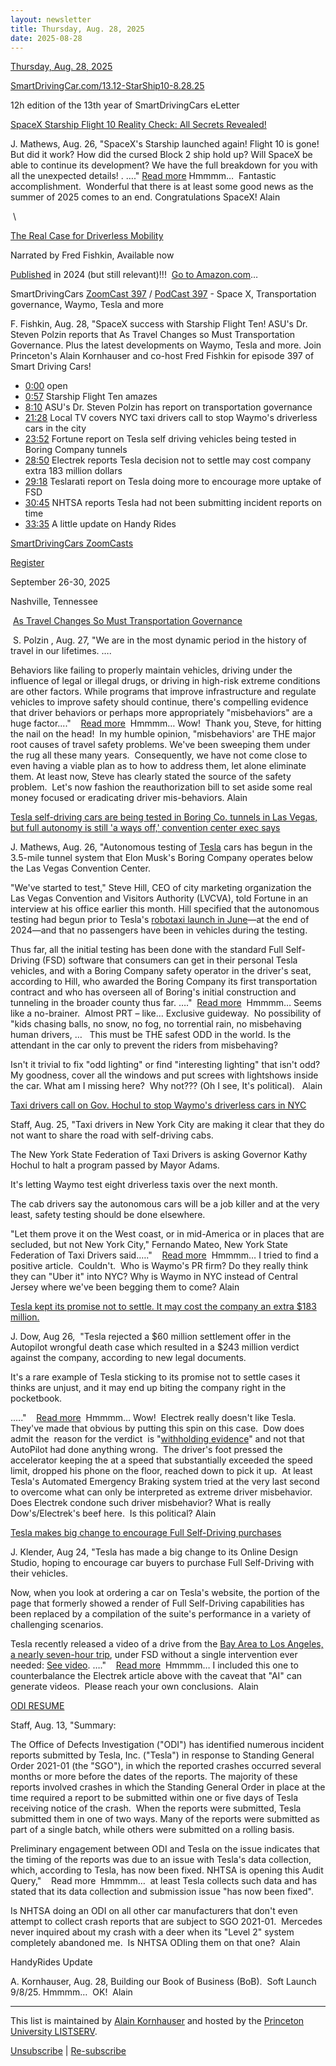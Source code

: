 ```yaml
---
layout: newsletter
title: Thursday, Aug. 28, 2025 
date: 2025-08-28
---
```


[Thursday, Aug. 28, 2025](https://smartdrivingcar.com/13.12-StarShip10-8.28.25)

[SmartDrivingCar.com/13.12-StarShip10-8.28.25](https://smartdrivingcar.com/13.12-StarShip10-8.28.25)

12h
edition of the 13th year of SmartDrivingCars eLetter

[SpaceX
 Starship Flight 10 Reality Check: All Secrets Revealed!](https://www.youtube.com/watch?v=ODEc4PeO9KY)

J. Mathews, Aug. 26, "SpaceX's Starship launched again! Flight 10 is gone! But did it work? How did the cursed Block 2 ship hold up? Will SpaceX be able
 to continue its development? We have the full breakdown for you with all the unexpected details! . …."
[](https://www.youtube.com/watch?v=ODEc4PeO9KY)[Read more](https://www.youtube.com/watch?v=ODEc4PeO9KY)[](https://www.youtube.com/watch?v=ODEc4PeO9KY) Hmmmm…  Fantastic accomplishment.  Wonderful that there
 is at least some good news as the summer of 2025 comes to an end. Congratulations SpaceX! Alain

 \

[The
 Real Case for Driverless Mobility](https://www.audible.com/pd/The-Real-Case-for-Driverless-Mobility-Audiobook/B0D9PJY6MW?eac_link=CiwdHDwLDA9n&ref=web_search_eac_asin_1&eac_selected_type=asin&eac_selected=B0D9PJY6MW&qid=502i1TXUsp&eac_id=130-7496845-4686001_502i1TXUsp&sr=1-1)

Narrated by Fred Fishkin, Available now

[Published](https://www.amazon.com/Real-Case-Driverless-Mobility-Vehicles/dp/0443236852/ref=sr_1_1?crid=1XSXZ611C2JCN&keywords=Kornhauser+sena&qid=1707095108&sprefix=kornhauser+sena%2Caps%2C76&sr=8-1&ufe=app_do%3Aamzn1.fos.18ed3cb5-28d5-4975-8bc7-93deae8f9840) in
 2024 (but still relevant)!!!  [Go
 to Amazon.com](https://www.amazon.com/Real-Case-Driverless-Mobility-Vehicles/dp/0443236852/ref=sr_1_1?crid=1XSXZ611C2JCN&keywords=Kornhauser+sena&qid=1707095108&sprefix=kornhauser+sena%2Caps%2C76&sr=8-1&ufe=app_do%3Aamzn1.fos.18ed3cb5-28d5-4975-8bc7-93deae8f9840)…

SmartDrivingCars
[ZoomCast 397](https://www.youtube.com/watch?v=jU_Tyu13tg4) / [PodCast
 397](https://open.spotify.com/episode/2yRTUGm0Bc8stYM3ft9N1a?si=wUpFZ7zHRUWKgW0ES8-arA) - Space X, Transportation governance, Waymo, Tesla and more

F. Fishkin, Aug. 28, "SpaceX success with Starship Flight Ten! ASU's Dr. Steven Polzin reports that As Travel Changes so Must Transportation
 Governance. Plus the latest developments on Waymo, Tesla and more. Join Princeton's Alain Kornhauser and co-host Fred Fishkin for episode 397 of Smart Driving Cars!

* [0:00](https://www.youtube.com/watch?v=jU_Tyu13tg4) open
* [0:57](https://www.youtube.com/watch?v=jU_Tyu13tg4&t=57s) Starship Flight Ten amazes
* [8:10](https://www.youtube.com/watch?v=jU_Tyu13tg4&t=490s) ASU's Dr. Steven Polzin has report on transportation governance
* [21:28](https://www.youtube.com/watch?v=jU_Tyu13tg4&t=1288s) Local TV covers NYC taxi drivers call to stop Waymo's driverless
 cars in the city
* [23:52](https://www.youtube.com/watch?v=jU_Tyu13tg4&t=1432s) Fortune report on Tesla self driving vehicles being tested
 in Boring Company tunnels
* [28:50](https://www.youtube.com/watch?v=jU_Tyu13tg4&t=1730s) Electrek reports Tesla decision not to settle may cost
 company extra 183 million dollars
* [29:18](https://www.youtube.com/watch?v=jU_Tyu13tg4&t=1758s) Teslarati report on Tesla doing more to encourage more
 uptake of FSD
* [30:45](https://www.youtube.com/watch?v=jU_Tyu13tg4&t=1845s) NHTSA reports Tesla had not been submitting incident reports
 on time
* [33:35](https://www.youtube.com/watch?v=jU_Tyu13tg4&t=2015s) A little update on Handy Rides

[](https://www.youtube.com/playlist?list=PLFwuZ9jMeu5uwfTZP00zHjP7eSpG34Hsm)[SmartDrivingCars
 ZoomCasts](https://www.youtube.com/playlist?list=PLFwuZ9jMeu5uwfTZP00zHjP7eSpG34Hsm)

[](https://iatr.global/iatr-2025-conference/)

[Register](https://iatr.global/conference/purchase-tickets-2025-iatr-38th-annual-conference/)

September 26-30, 2025

Nashville, Tennessee

 [As
 Travel Changes So Must Transportation Governance](https://enotrans.org/article/as-travel-changes-so-must-transportation-governance/)

 S. Polzin , Aug. 27, "We are in the most dynamic period in
 the history of travel in our lifetimes. ….

Behaviors like failing to properly maintain vehicles, driving under the influence of legal or illegal drugs, or driving in high-risk extreme conditions
 are other factors. While programs that improve infrastructure and regulate vehicles to improve safety should continue, there's compelling evidence that driver behaviors or perhaps more appropriately "misbehaviors" are a huge factor...."    [Read
 more](https://enotrans.org/article/as-travel-changes-so-must-transportation-governance/)  Hmmmm…
 Wow!  Thank you, Steve, for hitting the nail on the head!  In my humble opinion, "misbehaviors' are THE major root causes of travel safety problems. We've been sweeping them under the rug all these many years.  Consequently, we have not come close to even
 having a viable plan as to how to address them, let alone eliminate them. At least now, Steve has clearly stated the source of the safety problem.  Let's now fashion the reauthorization bill to set aside some real money focused or eradicating driver mis-behaviors.
 Alain

[Tesla self-driving cars are being tested in Boring Co. tunnels in Las Vegas, but full autonomy is still 'a ways off,' convention center exec says](https://fortune.com/2025/08/26/tesla-self-driving-cars-testing-boring-co-tunnels-las-vegas/)

J. Mathews, Aug. 26, "Autonomous testing of [Tesla](https://fortune.com/company/tesla/) cars has begun in the 3.5-mile tunnel
 system that Elon Musk's Boring Company operates below the Las Vegas Convention Center.

"We've started to test," Steve Hill, CEO of city marketing organization the Las Vegas Convention and Visitors Authority (LVCVA), told Fortune in
 an interview at his office earlier this month. Hill specified that the autonomous testing had begun prior to Tesla's [robotaxi
 launch in June](https://fortune.com/2025/07/23/elon-musk-tesla-q2-earnings-adding-private-customer-vehicles-robotaxi-network-next-year/)—at the end of 2024—and that no passengers have been in vehicles during the testing.

Thus far, all the initial testing has been done with the standard Full Self-Driving (FSD) software that consumers can get in their personal Tesla vehicles,
 and with a Boring Company safety operator in the driver's seat, according to Hill, who awarded the Boring Company its first transportation contract and who has overseen all of Boring's initial construction and tunneling in the broader county thus far. …."
  [Read
 more](https://fortune.com/2025/08/26/tesla-self-driving-cars-testing-boring-co-tunnels-las-vegas/)  Hmmmm…
 Seems like a no-brainer.  Almost PRT – like… Exclusive guideway.  No possibility of "kids chasing balls, no snow, no fog, no torrential rain, no misbehaving human drivers, …   This must be THE safest ODD in the world. Is the attendant in the car only to prevent
 the riders from misbehaving?

Isn't it trivial to fix "odd lighting" or find "interesting lighting" that isn't odd? My goodness, cover all the windows and put screes with lightshows
 inside the car. What am I missing here?  Why not??? (Oh I see, It's political).   Alain

[Taxi drivers call on Gov. Hochul to stop Waymo's driverless cars in NYC](https://abc7ny.com/post/taxi-drivers-call-gov-kathy-hochul-stop-waymos-driverless-cars-nyc/17648203/)

Staff, Aug. 25, "Taxi drivers in New York City are making it clear that they do not want to share the road with self-driving cabs.

The New York State Federation of Taxi Drivers is asking Governor Kathy Hochul to halt a program passed by Mayor Adams.

It's letting Waymo test eight driverless taxis over the next month.

The cab drivers say the autonomous cars will be a job killer and at the very least, safety testing should be done elsewhere.

"Let them prove it on the West coast, or in mid-America or in places that are secluded, but not New York City," Fernando Mateo, New York State Federation
 of Taxi Drivers said.…."    [Read
 more](https://abc7ny.com/post/taxi-drivers-call-gov-kathy-hochul-stop-waymos-driverless-cars-nyc/17648203/)  Hmmmm… I
 tried to find a positive article.  Couldn't.  Who is Waymo's PR firm? Do they really think they can "Uber it" into NYC? Why is Waymo in NYC instead of Central Jersey where we've been begging them to come? Alain

[Tesla kept its promise not to settle. It may
 cost the company an extra $183 million.](https://electrek.co/2025/08/26/tesla-kept-its-promise-not-to-settle-it-cost-the-company-an-extra-183-million/)

J. Dow, Aug 26,  "Tesla rejected a $60 million settlement offer in the Autopilot wrongful death case which resulted in a $243 million verdict against the
 company, according to new legal documents.

It's a rare example of Tesla sticking to its promise not to settle cases it thinks are unjust, and it may end up biting the company right in the pocketbook.

.…."    [Read
 more](https://electrek.co/2025/08/26/tesla-kept-its-promise-not-to-settle-it-cost-the-company-an-extra-183-million/)  Hmmmm…
 Wow!  Electrek really doesn't like Tesla.  They've made that obvious by putting this spin on this case.  Dow does admit the  reason for the verdict  is "[withholding
 evidence](https://electrek.co/2025/08/04/tesla-withheld-data-lied-misdirected-police-plaintiffs-avoid-blame-autopilot-crash/)" and not that AutoPilot had done anything wrong.  The driver's foot pressed the accelerator keeping the at a speed that substantially exceeded the speed limit, dropped his phone on the floor, reached down to pick it up.  At least Tesla's Automated
 Emergency Braking system tried at the very last second to overcome what can only be interpreted as extreme driver misbehavior.  Does Electrek condone such driver misbehavior? What is really Dow's/Electrek's beef here.  Is this political? Alain

[Tesla
 makes big change to encourage Full Self-Driving purchases](https://www.teslarati.com/tesla-flexes-most-impressive-longest-full-self-driving-demo-yet/)

J. Klender, Aug 24, "Tesla has made a big change to its Online Design Studio, hoping to encourage car buyers to purchase Full Self-Driving with their vehicles.

Now, when you look at ordering a car on Tesla's website, the portion of the page that formerly showed a render of Full Self-Driving capabilities has been
 replaced by a compilation of the suite's performance in a variety of challenging scenarios.

Tesla recently released a video of a drive from the [Bay
 Area to Los Angeles, a nearly seven-hour trip](https://www.teslarati.com/tesla-flexes-most-impressive-longest-full-self-driving-demo-yet/), under FSD without a single intervention ever needed:
[See video](https://www.teslarati.com/tesla-flexes-most-impressive-longest-full-self-driving-demo-yet/). …."    [Read
 more](https://www.autoblog.com/news/gm-plans-to-resurrect-self-driving-car-project-with-a-twist)  Hmmmm…
 I included this one to counterbalance the Electrek article above with the caveat that "AI" can generate videos.  Please reach your own conclusions.  Alain

[ODI
 RESUME](https://static.nhtsa.gov/odi/inv/2025/INOA-AQ25002-18184.pdf?utm_source=chatgpt.com)

Staff, Aug. 13, "Summary:

The Office of Defects Investigation ("ODI") has identified numerous incident reports submitted by Tesla, Inc. ("Tesla") in response to Standing General Order 2021-01 (the "SGO"), in which the reported crashes occurred several months or more before the dates
 of the reports. The majority of these reports involved crashes in which the Standing General Order in place at the time required a report to be submitted within one or five days of Tesla receiving notice of the crash.  When the reports were submitted, Tesla
 submitted them in one of two ways. Many of the reports were submitted as part of a single batch, while others were submitted on a rolling basis.

Preliminary engagement between ODI and Tesla on the issue indicates that the timing of the reports was due to an issue with Tesla's data collection, which, according to Tesla, has now been fixed. NHTSA is opening this Audit Query,"    Read more
  Hmmmm…  at least Tesla collects such data and has stated that
 its data collection and submission issue "has now been fixed".

Is NHTSA doing an ODI on all other car manufacturers that don't even attempt to collect crash reports that are subject to SGO 2021-01.  Mercedes never
 inquired about my crash with a deer when its "Level 2" system completely abandoned me.  Is NHTSA ODIing them on that one?  Alain

HandyRides
 Update

A. Kornhauser, Aug. 28, Building our Book of Business (BoB).  Soft Launch 9/8/25.
 Hmmmm…  OK!  Alain

***************************************************************************************************************

This list is maintained by [Alain Kornhauser](mailto:alaink@princeton.edu) and hosted by the [Princeton University LISTSERV](http://lists.princeton.edu).

[Unsubscribe](&*TICKET_URL(SMARTDRIVINGCARS,SIGNOFF);) | [Re-subscribe](&*TICKET_URL(SMARTDRIVINGCARS,SIGNUP);)
